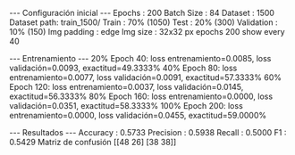 --- Configuración inicial ---
Epochs      : 200
Batch Size  : 84
Dataset     : 1500
Dataset path: train_1500/
Train       : 70% (1050)
Test        : 20% (300)
Validation  : 10% (150)
Img padding : edge
Img size    : 32x32 px
epochs  200
show every  40

--- Entrenamiento ---
20% Epoch 40: loss entrenamiento=0.0085, loss validación=0.0093, exactitud=49.3333%
40% Epoch 80: loss entrenamiento=0.0077, loss validación=0.0091, exactitud=57.3333%
60% Epoch 120: loss entrenamiento=0.0037, loss validación=0.0145, exactitud=56.3333%
80% Epoch 160: loss entrenamiento=0.0000, loss validación=0.0351, exactitud=58.3333%
100% Epoch 200: loss entrenamiento=0.0000, loss validación=0.0455, exactitud=59.0000%

--- Resultados ---
Accuracy  : 0.5733
Precision : 0.5938
Recall    : 0.5000
F1        : 0.5429
Matriz de confusión
 [[48 26]
 [38 38]]
